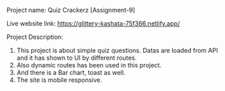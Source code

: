 Project name: Quiz Crackerz [Assignment-9]

Live website link: https://glittery-kashata-75f366.netlify.app/

Project Description: 
1. This project is about simple quiz questions. Datas are loaded from API and it has shown to UI by different routes.
2. Also dynamic routes has been used in this project.
3. And there is a Bar chart, toast as well.
4. The site is mobile responsive.


